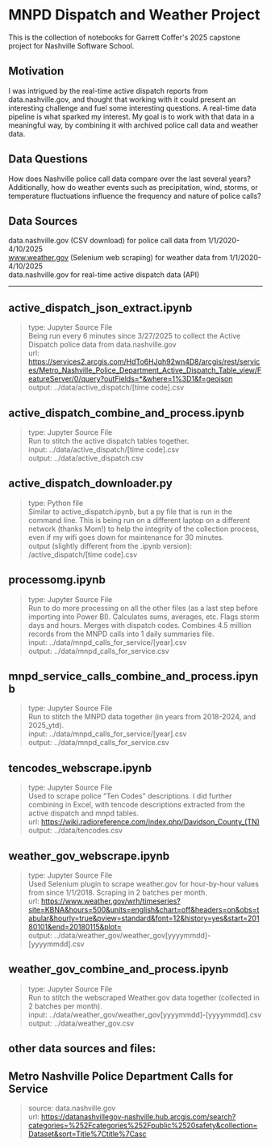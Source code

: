 # MNPD Dispatch and Weather Project

This is the collection of notebooks for Garrett Coffer's 2025 capstone project for Nashville Software School.

## Motivation
I was intrigued by the real-time active dispatch reports from data.nashville.gov, and thought that working with it could present an interesting challenge and fuel some interesting questions.  A real-time data pipeline is what sparked my interest.  My goal is to work with that data in a meaningful way, by combining it with archived police call data and weather data.

## Data Questions  
How does Nashville police call data compare over the last several years?  Additionally, how do weather events such as precipitation, wind, storms, or temperature fluctuations influence the frequency and nature of police calls?

## Data Sources
data.nashville.gov (CSV download) for police call data from 1/1/2020-4/10/2025  
www.weather.gov (Selenium web scraping) for weather data from 1/1/2020-4/10/2025  
data.nashville.gov for real-time active dispatch data (API)  

---

## active_dispatch_json_extract.ipynb  
>type: Jupyter Source File  
Being run every 6 minutes since 3/27/2025 to collect the Active Dispatch police data from data.nashville.gov  
url: https://services2.arcgis.com/HdTo6HJqh92wn4D8/arcgis/rest/services/Metro_Nashville_Police_Department_Active_Dispatch_Table_view/FeatureServer/0/query?outFields=*&where=1%3D1&f=geojson  
output: ../data/active_dispatch/[time code].csv

## active_dispatch_combine_and_process.ipynb  
>type: Jupyter Source File  
Run to stitch the active dispatch tables together.  
input: ../data/active_dispatch/[time code].csv  
output: ../data/active_dispatch.csv  

## active_dispatch_downloader.py  
>type: Python file  
Similar to active_dispatch.ipynb, but a py file that is run in the command line.  This is being run on a different laptop on a different network (thanks Mom!) to help the integrity of the collection process, even if my wifi goes down for maintenance for 30 minutes.  
output (slightly different from the .ipynb version): /active_dispatch/[time code].csv

## processomg.ipynb  
>type: Jupyter Source File  
Run to do more processing on all the other files (as a last step before importing into Power BI).  Calculates sums, averages, etc.  Flags storm days and hours.  Merges with dispatch codes.  Combines 4.5 million records from the MNPD calls into 1 daily summaries file.  
input: ../data/mnpd_calls_for_service/[year].csv  
output: ../data/mnpd_calls_for_service.csv  

## mnpd_service_calls_combine_and_process.ipynb  
>type: Jupyter Source File  
Run to stitch the MNPD data together (in years from 2018-2024, and 2025_ytd).  
input: ../data/mnpd_calls_for_service/[year].csv  
output: ../data/mnpd_calls_for_service.csv  

## tencodes_webscrape.ipynb  
>type: Jupyter Source File  
Used to scrape police "Ten Codes" descriptions.  I did further combining in Excel, with tencode descriptions extracted from the active dispatch and mnpd tables.  
url: https://wiki.radioreference.com/index.php/Davidson_County_(TN)  
output: ../data/tencodes.csv  

## weather_gov_webscrape.ipynb  
>type: Jupyter Source File  
Used Selenium plugin to scrape weather.gov for hour-by-hour values from since 1/1/2018.  Scraping in 2 batches per month.  
url: https://www.weather.gov/wrh/timeseries?site=KBNA&hours=500&units=english&chart=off&headers=on&obs=tabular&hourly=true&pview=standard&font=12&history=yes&start=20180101&end=20180115&plot=  
output: ../data/weather_gov/weather_gov[yyyymmdd]-[yyyymmdd].csv

## weather_gov_combine_and_process.ipynb  
>type: Jupyter Source File  
Run to stitch the webscraped Weather.gov data together (collected in 2 batches per month).  
input: ../data/weather_gov/weather_gov[yyyymmdd]-[yyyymmdd].csv  
output: ../data/weather_gov.csv  

## other data sources and files:

## Metro Nashville Police Department Calls for Service  
>source: data.nashville.gov  
url: https://datanashvillegov-nashville.hub.arcgis.com/search?categories=%252Fcategories%252Fpublic%2520safety&collection=Dataset&sort=Title%7Ctitle%7Casc